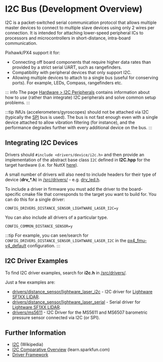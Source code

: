 # I2C Bus (Development Overview)

I2C is a packet-switched serial communication protocol that allows multiple master devices to connect to multiple slave devices using only 2 wires per connection.
It is intended for attaching lower-speed peripheral ICs to processors and microcontrollers in short-distance, intra-board communication.

Pixhawk/PX4 support it for:
* Connecting off board components that require higher data rates than provided by a strict serial UART, such as rangefinders.
* Compatibility with peripheral devices that only support I2C.
* Allowing multiple devices to attach to a single bus (useful for conserving ports).
  For example, LEDs, Compass, rangefinders etc.

::: info
The page [Hardware > I2C Peripherals](../sensor_bus/i2c_general.md) contains information about how to _use_ (rather than integrate) I2C peripherals and solve common setup problems.
:::

:::tip
IMUs (accelerometers/gyroscopes) should not be attached via I2C (typically the [SPI](https://en.wikipedia.org/wiki/Serial_Peripheral_Interface_Bus) bus is used).
The bus is not fast enough even with a single device attached to allow vibration filtering (for instance), and the performance degrades further with every additional device on the bus.
:::

## Integrating I2C Devices

Drivers should `#include <drivers/device/i2c.h>` and then provide an implementation of the abstract base class `I2C` defined in **I2C.hpp** for the target hardware (i.e. for NuttX [here](https://github.com/PX4/PX4-Autopilot/blob/main/src/lib/drivers/device/nuttx/I2C.hpp)).

A small number of drivers will also need to include headers for their type of device (**drv_*.h**) in [/src/drivers/](https://github.com/PX4/PX4-Autopilot/tree/main/src/drivers) - e.g. [drv_led.h](https://github.com/PX4/PX4-Autopilot/blob/main/src/drivers/drv_led.h). 

To include a driver in firmware you must add the driver to the board-specific cmake file that corresponds to the target you want to build for.
You can do this for a single driver:
```
CONFIG_DRIVERS_DISTANCE_SENSOR_LIGHTWARE_LASER_I2C=y
```

You can also include all drivers of a particular type.
```
CONFIG_COMMON_DISTANCE_SENSOR=y
```

:::tip
For example, you can see/search for `CONFIG_DRIVERS_DISTANCE_SENSOR_LIGHTWARE_LASER_I2C` in the [px4_fmu-v4_default](https://github.com/PX4/PX4-Autopilot/blob/main/boards/px4/fmu-v4/default.px4board) configuration.
:::

## I2C Driver Examples

To find I2C driver examples, search for **i2c.h** in [/src/drivers/](https://github.com/PX4/PX4-Autopilot/tree/main/src/drivers).

Just a few examples are:
* [drivers/distance_sensor/lightware_laser_i2c](https://github.com/PX4/PX4-Autopilot/tree/main/src/drivers/distance_sensor/lightware_laser_i2c) - I2C driver for [Lightware SF1XX LIDAR](../sensor/sfxx_lidar.md).
* [drivers/distance_sensor/lightware_laser_serial](https://github.com/PX4/PX4-Autopilot/tree/main/src/drivers/distance_sensor/lightware_laser_serial) - Serial driver for [Lightware SF1XX LIDAR](../sensor/sfxx_lidar.md).
* [drivers/ms5611](https://github.com/PX4/PX4-Autopilot/tree/main/src/drivers/barometer/ms5611) - I2C Driver for the MS5611 and MS6507 barometric pressure sensor connected via I2C (or SPI).

## Further Information

* [I2C](https://en.wikipedia.org/wiki/I%C2%B2C) (Wikipedia)
* [I2C Comparative Overview](https://learn.sparkfun.com/tutorials/i2c) (learn.sparkfun.com)
* [Driver Framework](../middleware/drivers.md)
